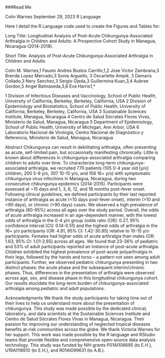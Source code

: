 ###Read Me

Colin Warnes
September 29, 2023
R Language 

Here I detail the R Language code used to create the Figures and Tables for: 

Long Title: Longitudinal Analysis of Post-Acute Chikungunya-Associated Arthralgia in Children and Adults: A Prospective Cohort Study in Managua, Nicaragua (2014-2018).

Short Title: Analysis of Post-Acute Chikungunya-Associated Arthralgia in Children and Adults 

Colin M. Warnes,1 Fausto Andres Bustos Carrillo,1,2 Jose Victor Zambrana,3 Brenda Lopez Mercado,3 Sonia Arguello, 3 Oscarlette Ampié, 3 Damaris Collado,3 Nery Sanchez,3 Sergio Ojeda,3 Guillermina Kuan,3,4 Aubree Gordon,5 Angel Balmaseda,3,6 Eva Harris1,*

1 Division of Infectious Diseases and Vaccinology, School of Public Health, University of California, Berkeley, Berkeley, California, USA
2 Division of Epidemiology and Biostatistics, School of Public Health, University of California, Berkeley, Berkeley, California, USA
3 Sustainable Sciences Institute, Managua, Nicaragua
4 Centro de Salud Sócrates Flores Vivas, Ministerio de Salud, Managua, Nicaragua
5 Department of Epidemiology, School of Public Health, University of Michigan, Ann Arbor, USA
6 Laboratorio Nacional de Virología, Centro Nacional de Diagnóstico y Referencia, Ministerio de Salud, Managua, Nicaragua



Abstract
Chikungunya can result in debilitating arthralgia, often presenting as acute, self-limited pain, but occasionally manifesting chronically. Little is known about differences in chikungunya-associated arthralgia comparing children to adults over time. To characterize long-term chikungunya-associated arthralgia, we recruited 770 patients (105 0-4 year old [y/o] children, 200 5-9 y/o, 307 10-15 y/o, and 158 16+ y/o) with symptomatic chikungunya virus infections in Managua, Nicaragua, during two consecutive chikungunya epidemics (2014-2015). Participants were assessed at ~15 days and 1, 3, 6, 12, and 18 months post-fever onset. Following clinical guidelines, we defined participants by their last reported instance of arthralgia as acute (<10 days post-fever onset), interim (>10 and <90 days), or chronic (>90 days) cases. We observed a high prevalence of arthralgia (80-95%) across all ages over the study period. Overall, the odds of acute arthralgia increased in an age-dependent manner, with the lowest odds of arthralgia in the 0-4 y/o group (odds ratio [OR]: 0.27, 95% confidence interval [CI]: 0.14-0.51) and the highest odds of arthralgia in the 16+ y/o participants (OR: 4.91, 95% CI: 1.42-30.95) relative to 10-15 y/o participants. Females had higher odds of acute arthralgia than males (OR: 1.63, 95% CI: 1.01-2.65) across all ages. We found that 23-36% of pediatric and 53% of adult participants reported an instance of post-acute arthralgia. Children exhibited the highest prevalence of post-acute polyarthralgia in their legs, followed by the hands and torso – a pattern not seen among adult participants. Further, we observed pediatric chikungunya presenting in two distinct phases: the acute phase and the subsequent interim/chronic phases. Thus, differences in the presentation of arthralgia were observed across age, sex, and disease phase in this longitudinal chikungunya cohort. Our results elucidate the long-term burden of chikungunya-associated arthralgia among pediatric and adult populations. 






Acknowledgments
We thank the study participants for taking time out of their lives to help us understand more about the presentation of chikungunya. This study was made possible by the dedicated clinical, laboratory, and data scientists at the Sustainable Sciences Institute and Centro de Salud Sócrates Flores Vivas in Managua, Nicaragua. Their passion for improving our understanding of neglected tropical diseases benefits at-risk communities across the globe. We thank Victoria Warnes for her support. This work was made possible by the R language and RStudio teams that provide flexible and comprehensive open-source data analysis technology. This study was funded by NIH grants P01AI106695 (to E.H.), U19AI118610 (to E.H.), and R01AI099631 (to A.B.).
